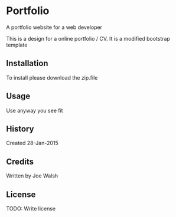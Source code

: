 # Portfolio
A portfolio website for a web developer

This is a design for a online portfolio / CV. It is a modified bootstrap template

## Installation
To install please download the zip.file

## Usage
Use anyway you see fit

## History
Created 28-Jan-2015

## Credits
Written by Joe Walsh

## License
TODO: Write license
